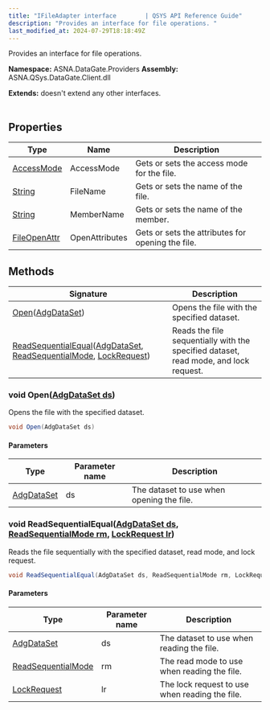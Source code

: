```yaml
---
title: "IFileAdapter interface        | QSYS API Reference Guide"
description: "Provides an interface for file operations. "
last_modified_at: 2024-07-29T18:18:49Z
---
```


Provides an interface for file operations.

**Namespace:** ASNA.DataGate.Providers
**Assembly:** ASNA.QSys.DataGate.Client.dll

**Extends:** doesn't extend any other interfaces.
<br>
<br>

## Properties

| Type | Name | Description
| --- | --- | --- 
| [AccessMode](/reference/datagate/datagate-common/access-mode.html) | AccessMode | Gets or sets the access mode for the file. |
| [String](https://learn.microsoft.com/en-us/dotnet/api/system.string?view=net-8.0) | FileName | Gets or sets the name of the file. |
| [String](https://learn.microsoft.com/en-us/dotnet/api/system.string?view=net-8.0) | MemberName | Gets or sets the name of the member. |
| [FileOpenAttr](/reference/datagate/datagate-providers/file-open-attr.html) | OpenAttributes | Gets or sets the attributes for opening the file. |

## Methods

| Signature | Description |
| --- | --- |
| [Open](#void-openadgdataset-ds)([AdgDataSet](/reference/datagate/datagate-client/adg-data-set.html)) | Opens the file with the specified dataset.
| [ReadSequentialEqual](#void-readsequentialequaladgdataset-ds-readsequentialmode-rm-lockrequest-lr)([AdgDataSet](/reference/datagate/datagate-client/adg-data-set.html), [ReadSequentialMode](/reference/datagate/datagate-common/read-sequential-mode.html), [LockRequest](/reference/datagate/datagate-common/lock-request.html)) | Reads the file sequentially with the specified dataset, read mode, and lock request.

### void Open([AdgDataSet ds](/reference/datagate/datagate-client/adg-data-set.html))

Opens the file with the specified dataset.

```cs
void Open(AdgDataSet ds)
```

#### Parameters

| Type | Parameter name | Description
| --- | --- | ---
| [AdgDataSet](/reference/datagate/datagate-client/adg-data-set.html) | ds | The dataset to use when opening the file.

### void ReadSequentialEqual([AdgDataSet ds](/reference/datagate/datagate-client/adg-data-set.html), [ReadSequentialMode rm](/reference/datagate/datagate-common/read-sequential-mode.html), [LockRequest lr](/reference/datagate/datagate-common/lock-request.html))

Reads the file sequentially with the specified dataset, read mode, and lock request.

```cs
void ReadSequentialEqual(AdgDataSet ds, ReadSequentialMode rm, LockRequest lr)
```

#### Parameters

| Type | Parameter name | Description
| --- | --- | ---
| [AdgDataSet](/reference/datagate/datagate-client/adg-data-set.html) | ds | The dataset to use when reading the file.
| [ReadSequentialMode](/reference/datagate/datagate-common/read-sequential-mode.html) | rm | The read mode to use when reading the file.
| [LockRequest](/reference/datagate/datagate-common/lock-request.html) | lr | The lock request to use when reading the file.
